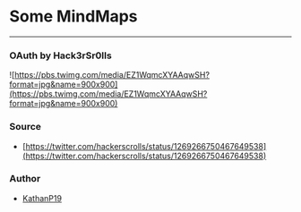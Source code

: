 # Some MindMaps
---
### OAuth by Hack3rSr0lls
![https://pbs.twimg.com/media/EZ1WqmcXYAAqwSH?format=jpg&name=900x900](https://pbs.twimg.com/media/EZ1WqmcXYAAqwSH?format=jpg&name=900x900)

### Source
* [https://twitter.com/hackerscrolls/status/1269266750467649538](https://twitter.com/hackerscrolls/status/1269266750467649538)

### Author
* [KathanP19](https://twitter.com/KathanP19)
